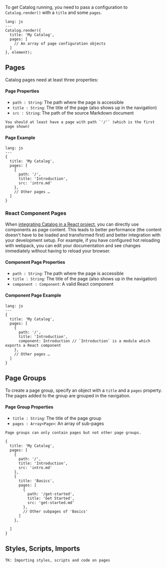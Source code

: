 To get Catalog running, you need to pass a configuration to `Catalog.render()` with a `title` and some `pages`.

```code
lang: js
---
Catalog.render({
  title: 'My Catalog',
  pages: [
    // An array of page configuration objects
  ]
}, element);
```

## Pages

Catalog pages need at least three properties:


#### Page Properties

- `path : String`: The path where the page is accessible
- `title : String`: The title of the page (also shows up in the navigation)
- `src : String`: The path of the source Markdown document

```hint|directive
You should at least have a page with path `'/'` (which is the first page shown)
```

#### Page Example

```code
lang: js
---
{
  title: 'My Catalog',
  pages: [
    {
      path: '/',
      title: 'Introduction',
      src: 'intro.md'
    },
    // Other pages …
  ]
}
```

### React Component Pages

When [integrating Catalog in a React project](/react-integration), you can directly use components as page content. This leads to better performance (the content doesn't have to be loaded and transformed first) and better integration with your development setup. For example, if you have configured hot reloading with webpack, you can edit your documentation and see changes immediately without having to reload your browser.

#### Component Page Properties

- `path : String`: The path where the page is accessible
- `title : String`: The title of the page (also shows up in the navigation)
- `component : Component`: A valid React component

#### Component Page Example

```code
lang: js
---
{
  title: 'My Catalog',
  pages: [
    {
      path: '/',
      title: 'Introduction',
      component: Introduction // `Introduction` is a module which exports a React component
    },
    // Other pages …
  ]
}
```

## Page Groups

To create a page group, specify an object with a `title` and a `pages` property. The pages added to the group are grouped in the navigation.

#### Page Group Properties

- `title : String`: The title of the page group
- `pages : Array<Page>`: An array of sub-pages

```hint
Page groups can only contain pages but not other page groups.
```

```
{
  title: 'My Catalog',
  pages: [
    {
      path: '/',
      title: 'Introduction',
      src: 'intro.md'
    },
    {
      title: 'Basics',
      pages: [
        {
          path: '/get-started',
          title: 'Get Started',
          src: 'get-started.md'
        },
        // Other subpages of 'Basics'
      ]
    },

  ]
}
```

## Styles, Scripts, Imports

```hint|neutral
TK: Importing styles, scripts and code on pages
```
